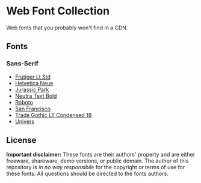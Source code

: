 # Web Font Collection

Web fonts that you probably won't find in a CDN.


## Fonts


### Sans-Serif

* [Frutiger Lt Std](https://github.com/AllThingsSmitty/fonts/tree/master/FrutigerLtStd)
* [Helvetica Neue](https://github.com/AllThingsSmitty/fonts/tree/master/HelveticaNeue)
* [Jurassic Park](https://github.com/AllThingsSmitty/fonts/tree/master/JurassicPark)
* [Neutra Text Bold](https://github.com/AllThingsSmitty/fonts/tree/master/NeutraTextBold)
* [Roboto](https://github.com/AllThingsSmitty/fonts/tree/master/Roboto)
* [San Francisco](https://github.com/AllThingsSmitty/fonts/tree/master/SanFrancisco)
* [Trade Gothic LT Condensed 18](https://github.com/AllThingsSmitty/fonts/tree/master/TradeGothicLtCondensed18)
* [Univers](https://github.com/AllThingsSmitty/fonts/tree/master/Univers)


## License

**Important disclaimer:** These fonts are their authors' property and are either freeware, shareware, demo versions, or public domain. The author of this repository is _in no way responsibile_ for the copyright or terms of use for these fonts. All questions should be directed to the fonts authors.